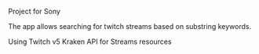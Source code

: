 Project for Sony

The app allows searching for twitch streams based on substring keywords.

Using Twitch v5 Kraken API for Streams resources
